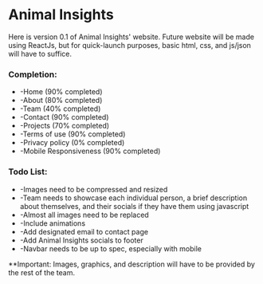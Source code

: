 Animal Insights
===============

Here is version 0.1 of Animal Insights' website. Future website will be made using ReactJs, but for quick-launch purposes, basic html, css, and js/json will have to suffice.

### Completion:

*   \-Home (90% completed)
*   \-About (80% completed)
*   \-Team (40% completed)
*   \-Contact (90% completed)
*   \-Projects (70% completed)
*   \-Terms of use (90% completed)
*   \-Privacy policy (0% completed)
*   \-Mobile Responsiveness (90% completed)

### Todo List:

*   \-Images need to be compressed and resized
*   \-Team needs to showcase each individual person, a brief description about themselves, and their socials if they have them using javascript
*   \-Almost all images need to be replaced
*   \-Include animations
*   \-Add designated email to contact page
*   \-Add Animal Insights socials to footer
*   \-Navbar needs to be up to spec, especially with mobile

\*\*Important: Images, graphics, and description will have to be provided by the rest of the team.
